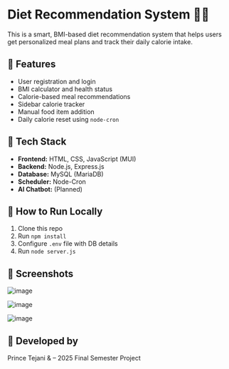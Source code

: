# Diet Recommendation System 🥗💪
This is a smart, BMI-based diet recommendation system that helps users get personalized meal plans and track their daily calorie intake.


## 🚀 Features
- User registration and login
- BMI calculator and health status
- Calorie-based meal recommendations
- Sidebar calorie tracker
- Manual food item addition
- Daily calorie reset using `node-cron`

  
## 🧰 Tech Stack
- **Frontend:** HTML, CSS, JavaScript (MUI)
- **Backend:** Node.js, Express.js
- **Database:** MySQL (MariaDB)
- **Scheduler:** Node-Cron
- **AI Chatbot:** (Planned)


## 📁 How to Run Locally
1. Clone this repo
2. Run `npm install`
3. Configure `.env` file with DB details
4. Run `node server.js`


## 📸 Screenshots
![image](https://github.com/user-attachments/assets/b87b3d01-980d-4f91-b2d2-026c6691eb26)

![image](https://github.com/user-attachments/assets/a1213e76-bede-4468-ad5b-87ca1b9cfefd)

![image](https://github.com/user-attachments/assets/3f4ab9f8-af49-4f48-ad9e-d346d1716432)


## 👤 Developed by
Prince Tejani & – 2025 Final Semester Project
